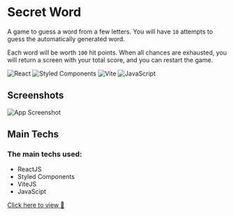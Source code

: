 
# Secret Word

A game to guess a word from a few letters. You will have `10` attempts to guess the automatically generated word. 

Each word will be worth `100` hit points. When all chances are exhausted, you will return a screen with your total score, and you can restart the game.

![React](https://img.shields.io/badge/react-%2320232a.svg?style=for-the-badge&logo=react&logoColor=%2361DAFB)
![Styled Components](https://img.shields.io/badge/styled--components-DB7093?style=for-the-badge&logo=styled-components&logoColor=white)
![Vite](https://img.shields.io/badge/vite-%23646CFF.svg?style=for-the-badge&logo=vite&logoColor=white)
![JavaScript](https://img.shields.io/badge/javascript-%23323330.svg?style=for-the-badge&logo=javascript&logoColor=%23F7DF1E)
## Screenshots

![App Screenshot](https://user-images.githubusercontent.com/93036812/189432326-dcca2d1a-6779-4074-aad2-87c546c4e48b.png)

## Main Techs

### The main techs used:

- ReactJS
- Styled Components
- ViteJS
- JavaScipt

[Click here to view 🚀](https://secretword-kappa.vercel.app/)
